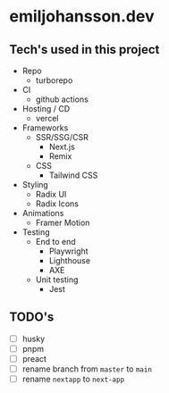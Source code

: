 # emiljohansson.dev

## Tech's used in this project

* Repo
  * turborepo
* CI
  * github actions
* Hosting / CD
  * vercel
* Frameworks
  * SSR/SSG/CSR
    * Next.js
    * Remix
  * CSS
    * Tailwind CSS
* Styling
  * Radix UI
  * Radix Icons
* Animations
  * Framer Motion
* Testing
  * End to end
    * Playwright
    * Lighthouse
    * AXE
  * Unit testing
    * Jest


## TODO's

- [ ] husky
- [ ] pnpm
- [ ] preact
- [ ] rename branch from `master` to `main`
- [ ] rename `nextapp` to `next-app`
